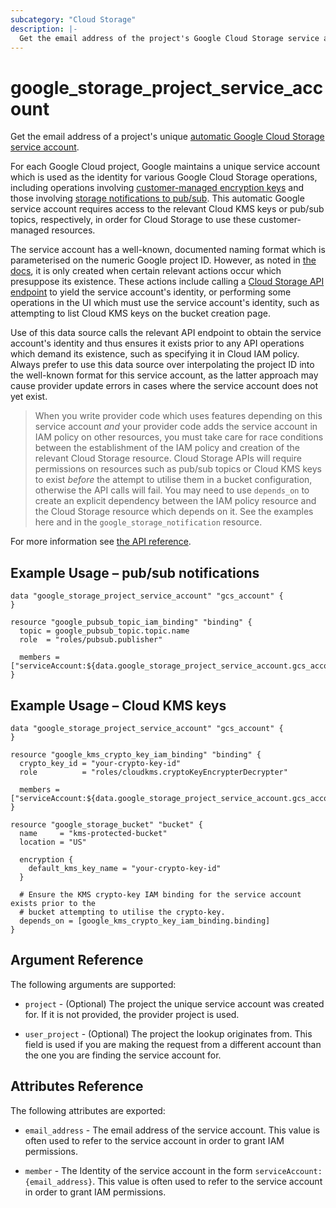 ```yaml
---
subcategory: "Cloud Storage"
description: |-
  Get the email address of the project's Google Cloud Storage service account
---
```


# google\_storage\_project\_service\_account

Get the email address of a project's unique [automatic Google Cloud Storage service account](https://cloud.google.com/storage/docs/projects#service-accounts).

For each Google Cloud project, Google maintains a unique service account which
is used as the identity for various Google Cloud Storage operations, including
operations involving
[customer-managed encryption keys](https://cloud.google.com/storage/docs/encryption/customer-managed-keys)
and those involving
[storage notifications to pub/sub](https://cloud.google.com/storage/docs/gsutil/commands/notification).
This automatic Google service account requires access to the relevant Cloud KMS keys or pub/sub topics, respectively, in order for Cloud Storage to use
these customer-managed resources.

The service account has a well-known, documented naming format which is parameterised on the numeric Google project ID.
However, as noted in [the docs](https://cloud.google.com/storage/docs/projects#service-accounts), it is only created when certain relevant actions occur which
presuppose its existence.
These actions include calling a [Cloud Storage API endpoint](https://cloud.google.com/storage/docs/json_api/v1/projects/serviceAccount/get) to yield the
service account's identity, or performing some operations in the UI which must use the service account's identity, such as attempting to list Cloud KMS keys
on the bucket creation page.

Use of this data source calls the relevant API endpoint to obtain the service account's identity and thus ensures it exists prior to any API operations
which demand its existence, such as specifying it in Cloud IAM policy.
Always prefer to use this data source over interpolating the project ID into the well-known format for this service account, as the latter approach may cause
provider update errors in cases where the service account does not yet exist.

>  When you write provider code which uses features depending on this service account *and* your provider code adds the service account in IAM policy on other resources,
   you must take care for race conditions between the establishment of the IAM policy and creation of the relevant Cloud Storage resource.
   Cloud Storage APIs will require permissions on resources such as pub/sub topics or Cloud KMS keys to exist *before* the attempt to utilise them in a
   bucket configuration, otherwise the API calls will fail.
   You may need to use `depends_on` to create an explicit dependency between the IAM policy resource and the Cloud Storage resource which depends on it.
   See the examples here and in the `google_storage_notification` resource.

For more information see
[the API reference](https://cloud.google.com/storage/docs/json_api/v1/projects/serviceAccount).

## Example Usage – pub/sub notifications

```hcl
data "google_storage_project_service_account" "gcs_account" {
}

resource "google_pubsub_topic_iam_binding" "binding" {
  topic = google_pubsub_topic.topic.name
  role  = "roles/pubsub.publisher"

  members = ["serviceAccount:${data.google_storage_project_service_account.gcs_account.email_address}"]
}
```

## Example Usage – Cloud KMS keys

```hcl
data "google_storage_project_service_account" "gcs_account" {
}

resource "google_kms_crypto_key_iam_binding" "binding" {
  crypto_key_id = "your-crypto-key-id"
  role          = "roles/cloudkms.cryptoKeyEncrypterDecrypter"

  members = ["serviceAccount:${data.google_storage_project_service_account.gcs_account.email_address}"]
}

resource "google_storage_bucket" "bucket" {
  name     = "kms-protected-bucket"
  location = "US"

  encryption {
    default_kms_key_name = "your-crypto-key-id"
  }

  # Ensure the KMS crypto-key IAM binding for the service account exists prior to the
  # bucket attempting to utilise the crypto-key.
  depends_on = [google_kms_crypto_key_iam_binding.binding]
}
```

## Argument Reference

The following arguments are supported:

* `project` - (Optional) The project the unique service account was created for. If it is not provided, the provider project is used.

* `user_project` - (Optional) The project the lookup originates from. This field is used if you are making the request
from a different account than the one you are finding the service account for.

## Attributes Reference

The following attributes are exported:

* `email_address` - The email address of the service account. This value is often used to refer to the service account
in order to grant IAM permissions.

* `member` - The Identity of the service account in the form `serviceAccount:{email_address}`. This value is often used to refer to the service account in order to grant IAM permissions.
